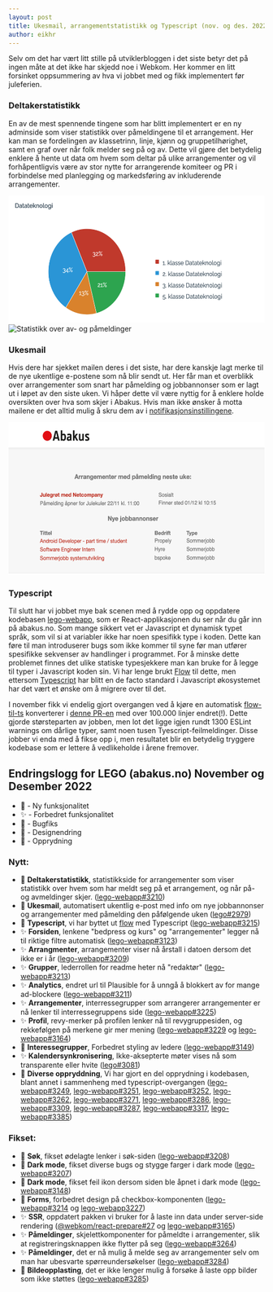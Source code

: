 ```yaml
---
layout: post
title: Ukesmail, arrangementstatistikk og Typescript (nov. og des. 2022)
author: eikhr
---
```


Selv om det har vært litt stille på utviklerbloggen i det siste betyr det på ingen måte at det ikke har skjedd noe i Webkom. Her kommer en litt forsinket oppsummering av hva vi jobbet med og fikk implementert før juleferien.

### Deltakerstatistikk

En av de mest spennende tingene som har blitt implementert er en ny adminside som viser statistikk over påmeldingene til et arrangement. Her kan man se fordelingen av klassetrinn, linje, kjønn og gruppetilhørighet, samt en graf over når folk melder seg på og av. Dette vil gjøre det betydelig enklere å hente ut data om hvem som deltar på ulike arrangementer og vil forhåpentligvis være av stor nytte for arrangerende komiteer og PR i forbindelse med planlegging og markedsføring av inkluderende arrangementer.

<img height="250" alt="Statistikk over klassetrinn" src="/images/posts/2023-01-11-stat-klassetrinn.png">
<img height="250" alt="Statistikk over av- og påmeldinger" src="/images/posts/2023-01-11-stat-påmeldinger.png">

### Ukesmail

Hvis dere har sjekket mailen deres i det siste, har dere kanskje lagt merke til de nye ukentlige e-postene som nå blir sendt ut. Her får man et overblikk over arrangementer som snart har påmelding og jobbannonser som er lagt ut i løpet av den siste uken. Vi håper dette vil være nyttig for å enklere holde oversikten over hva som skjer i Abakus. Hvis man ikke ønsker å motta mailene er det alltid mulig å skru dem av i [notifikasjonsinstillingene](https://abakus.no/users/me/settings/notifications).

<img height="300" alt="Ukentlig e-post" src="/images/posts/2023-01-11-ukentlig-epost.png">

### Typescript

Til slutt har vi jobbet mye bak scenen med å rydde opp og oppdatere kodebasen [lego-webapp](https://github.com/webkom/lego-webapp), som er React-applikasjonen du ser når du går inn på abakus.no. Som mange sikkert vet er Javascript et dynamisk typet språk, som vil si at variabler ikke har noen spesifikk type i koden. Dette kan føre til man introduserer bugs som ikke kommer til syne før man utfører spesifikke sekvenser av handlinger i programmet. For å minske dette problemet finnes det ulike statiske typesjekkere man kan bruke for å legge til typer i Javascript koden sin. Vi har lenge brukt [Flow](https://flow.org/) til dette, men ettersom [Typescript](https://www.typescriptlang.org/) har blitt en de facto standard i Javascript økosystemet har det vært et ønske om å migrere over til det. 

I november fikk vi endelig gjort overgangen ved å kjøre en automatisk [flow-til-ts](https://github.com/Khan/flow-to-ts) konverterer i [denne PR-en](https://github.com/webkom/lego-webapp/pull/3215) med over 100.000 linjer endret(!). Dette gjorde størsteparten av jobben, men lot det ligge igjen rundt 1300 ESLint warnings om dårlige typer, samt noen tusen Tyescript-feilmeldinger. Disse jobber vi enda med å fikse opp i, men resultatet blir en betydelig tryggere kodebase som er lettere å vedlikeholde i årene fremover.

## Endringslogg for LEGO (abakus.no) November og Desember 2022

- 🚀 - Ny funksjonalitet
- ✨ - Forbedret funksjonalitet
- 🐛 - Bugfiks
- 🎨 - Designendring
- 🧹 - Opprydning

### Nytt:

- 🚀 **Deltakerstatistikk**, statistikkside for arrangementer som viser statistikk over hvem som har meldt seg på et arrangement, og når på- og avmeldinger skjer. ([lego-webapp#3210](https://github.com/webkom/lego-webapp/pull/3210))
- 🚀 **Ukesmail**, automatisert ukentlig e-post med info om nye jobbannonser og arrangementer med påmelding den påfølgende uken ([lego#2979](https://github.com/webkom/lego/pull/2979))
- 🧹 **Typescript**, vi har byttet ut [flow](https://flow.org/) med Typescript ([lego-webapp#3215](https://github.com/webkom/lego-webapp/pull/3215))
- ✨ **Forsiden**, lenkene "bedpress og kurs" og "arrangementer" legger nå til riktige filtre automatisk ([lego-webapp#3123](https://github.com/webkom/lego-webapp/pull/3123))
- ✨ **Arrangmenter**, arrangementer viser nå årstall i datoen dersom det ikke er i år ([lego-webapp#3209](https://github.com/webkom/lego-webapp/pull/3209))
- ✨ **Grupper**, lederrollen for readme heter nå "redaktør" ([lego-webapp#3213](https://github.com/webkom/lego-webapp/pull/3213))
- ✨ **Analytics**, endret url til Plausible for å unngå å blokkert av for mange ad-blockere ([lego-webapp#3211](https://github.com/webkom/lego-webapp/pull/3211))
- ✨ **Arrangementer**, interressegrupper som arrangerer arrangementer er nå lenker til interressegruppens side ([lego-webapp#3225](https://github.com/webkom/lego-webapp/pull/3225))
- ✨ **Profil**, revy-merker på profilen lenker nå til revygruppesiden, og rekkefølgen på merkene gir mer mening ([lego-webapp#3229](https://github.com/webkom/lego-webapp/pull/3229) og [lego-webapp#3164](https://github.com/webkom/lego-webapp/pull/3164))
- 🎨 **Interessegrupper**, Forbedret styling av ledere ([lego-webapp#3149](https://github.com/webkom/lego-webapp/pull/3149))
- ✨ **Kalendersynkronisering**, Ikke-aksepterte møter vises nå som transparente eller hvite ([lego#3081](https://github.com/webkom/lego/pull/3081))
- 🧹 **Diverse oppryddning**, Vi har gjort en del opprydning i kodebasen, blant annet i sammenheng med typescript-overgangen ([lego-webapp#3249](https://github.com/webkom/lego-webapp/pull/3249/files), [lego-webapp#3251](https://github.com/webkom/lego-webapp/pull/3251), [lego-webapp#3252](https://github.com/webkom/lego-webapp/pull/3252), [lego-webapp#3262](https://github.com/webkom/lego-webapp/pull/3262), [lego-webapp#3271](https://github.com/webkom/lego-webapp/pull/3271), [lego-webapp#3286](https://github.com/webkom/lego-webapp/pull/3286), [lego-webapp#3309](https://github.com/webkom/lego-webapp/pull/3309), [lego-webapp#3287](https://github.com/webkom/lego-webapp/pull/3287), [lego-webapp#3317](https://github.com/webkom/lego-webapp/pull/3317), [lego-webapp#3385](https://github.com/webkom/lego-webapp/pull/3385))

### Fikset:

- 🐛 **Søk**, fikset ødelagte lenker i søk-siden ([lego-webapp#3208](https://github.com/webkom/lego-webapp/pull/3208))
- 🎨 **Dark mode**, fikset diverse bugs og stygge farger i dark mode ([lego-webapp#3207](https://github.com/webkom/lego-webapp/pull/3201))
- 🐛 **Dark mode**, fikset feil ikon dersom siden ble åpnet i dark mode ([lego-webapp#3148](https://github.com/webkom/lego-webapp/pull/3148))
- 🎨 **Forms**, forbedret design på checkbox-komponenten ([lego-webapp#3214](https://github.com/webkom/lego-webapp/pull/3214) og [lego-webapp3227](https://github.com/webkom/lego-webapp/pull/3227))
- ✨ **SSR**, oppdatert pakken vi bruker for å laste inn data under server-side rendering ([@webkom/react-prepare#27](https://github.com/webkom/react-prepare/pull/27) og [lego-webapp#3165](https://github.com/webkom/lego-webapp/pull/3165))
- ✨ **Påmeldinger**, skjelettkomponenter for påmeldte i arrangementer, slik at registreringsknappen ikke flytter på seg ([lego-webapp#3264](https://github.com/webkom/lego-webapp/pull/3264))
- ✨ **Påmeldinger**, det er nå mulig å melde seg av arrangementer selv om man har ubesvarte spørreundersøkelser ([lego-webapp#3284](https://github.com/webkom/lego-webapp/pull/3284))
- 🐛 **Bildeopplasting**, det er ikke lenger mulig å forsøke å laste opp bilder som ikke støttes ([lego-webapp#3285](https://github.com/webkom/lego-webapp/pull/3285))
